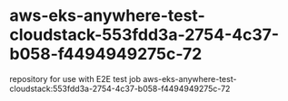 # aws-eks-anywhere-test-cloudstack-553fdd3a-2754-4c37-b058-f4494949275c-72
repository for use with E2E test job aws-eks-anywhere-test-cloudstack:553fdd3a-2754-4c37-b058-f4494949275c-72
